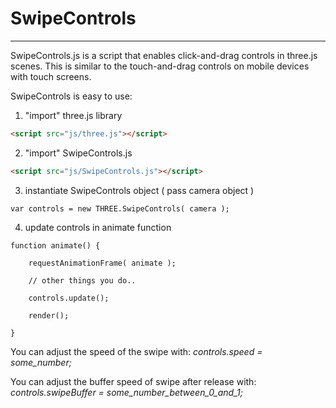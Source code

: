 # SwipeControls
------------------------
SwipeControls.js is a script that enables click-and-drag controls in three.js scenes.
This is similar to the touch-and-drag controls on mobile devices with touch screens.

SwipeControls is easy to use:

1. "import" three.js library
```html
<script src="js/three.js"></script>
```

2. "import" SwipeControls.js
```html
<script src="js/SwipeControls.js"></script>
```
3. instantiate SwipeControls object ( pass camera object )
```
var controls = new THREE.SwipeControls( camera );
```

4. update controls in animate function
```
function animate() {

	requestAnimationFrame( animate );

	// other things you do..

	controls.update();
	
	render();

}
```
You can adjust the speed of the swipe with: *controls.speed = some_number;*

You can adjust the buffer speed of swipe after release with: *controls.swipeBuffer = some_number_between_0_and_1;*